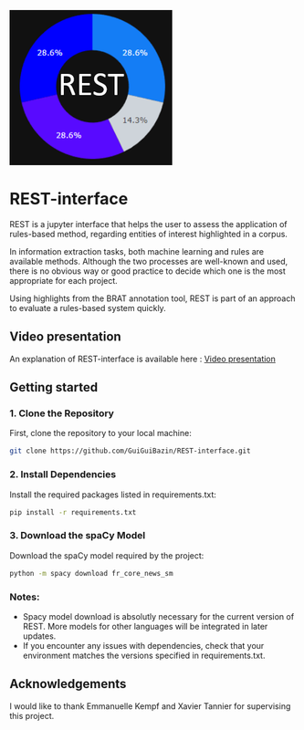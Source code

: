 
![Logo](logo.png)


# REST-interface

REST is a jupyter interface that helps the user to assess the application of rules-based method, regarding entities of interest highlighted in a corpus. 

In information extraction tasks, both machine learning and rules are available methods. Although the two processes are well-known and used, there is no obvious way or good practice to decide which one is the most appropriate for each project. 

Using highlights from the BRAT annotation tool, REST is part of an approach to evaluate a rules-based system quickly.






## Video presentation

An explanation of REST-interface is available here :
[Video presentation](https://vimeo.com/1005460293?share=copy)


## Getting started

### 1. Clone the Repository

First, clone the repository to your local machine:
```bash
git clone https://github.com/GuiGuiBazin/REST-interface.git
```
### 2. Install Dependencies
Install the required packages listed in requirements.txt:
```bash
pip install -r requirements.txt
```
### 3. Download the spaCy Model
Download the spaCy model required by the project:
```bash
python -m spacy download fr_core_news_sm
```

### Notes: 
- Spacy model download is absolutly necessary for the current version of REST. More models for other languages will be integrated in later updates. 
- If you encounter any issues with dependencies, check that your environment matches the versions specified in requirements.txt.
## Acknowledgements

I would like to thank Emmanuelle Kempf and Xavier Tannier for supervising this project. 

